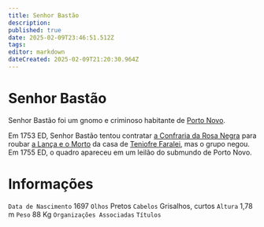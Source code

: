 ```yaml
---
title: Senhor Bastão
description: 
published: true
date: 2025-02-09T23:46:51.512Z
tags: 
editor: markdown
dateCreated: 2025-02-09T21:20:30.964Z
---
```


# Senhor Bastão
Senhor Bastão foi um gnomo e criminoso habitante de [Porto Novo](/lugares/plano-material/drafeon/sudeste-de-drafeon/porto-novo).

Em 1753 ED, Senhor Bastão tentou contratar [a Confraria da Rosa Negra](/faccoes/faccoes-independentes/confraria-da-rosa-negra) para roubar [a Lança e o Morto](/itens/a-lanca-e-o-morto) da casa de [Teniofre Faralei](/individuos/teniofre-faralei), mas o grupo negou. Em 1755 ED, o quadro apareceu em um leilão do submundo de Porto Novo.

# Informações
`Data de Nascimento` 1697
`Olhos` Pretos
`Cabelos` Grisalhos, curtos
`Altura` 1,78 m
`Peso` 88 Kg
`Organizações Associadas`
`Títulos`